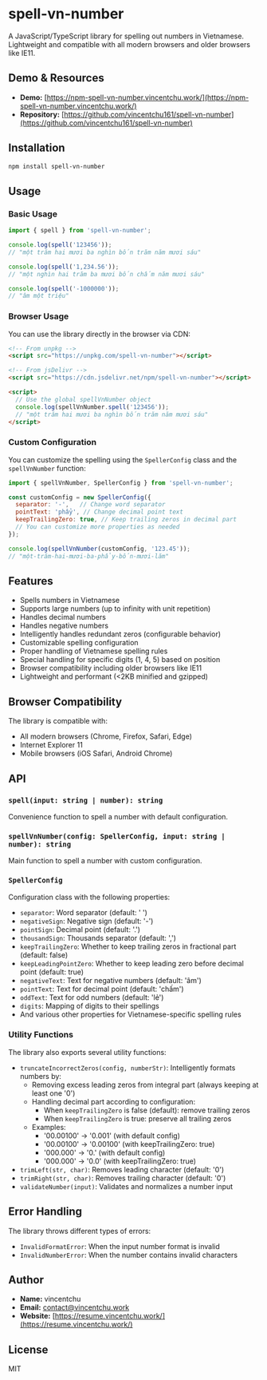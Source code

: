 # spell-vn-number

A JavaScript/TypeScript library for spelling out numbers in Vietnamese. Lightweight and compatible with all modern browsers and older browsers like IE11.

## Demo & Resources

- **Demo:** [https://npm-spell-vn-number.vincentchu.work/](https://npm-spell-vn-number.vincentchu.work/)
- **Repository:** [https://github.com/vincentchu161/spell-vn-number](https://github.com/vincentchu161/spell-vn-number)

## Installation

```bash
npm install spell-vn-number
```

## Usage

### Basic Usage

```javascript
import { spell } from 'spell-vn-number';

console.log(spell('123456')); 
// "một trăm hai mươi ba nghìn bốn trăm năm mươi sáu"

console.log(spell('1,234.56')); 
// "một nghìn hai trăm ba mươi bốn chấm năm mươi sáu"

console.log(spell('-1000000')); 
// "âm một triệu"
```

### Browser Usage

You can use the library directly in the browser via CDN:

```html
<!-- From unpkg -->
<script src="https://unpkg.com/spell-vn-number"></script>

<!-- From jsDelivr -->
<script src="https://cdn.jsdelivr.net/npm/spell-vn-number"></script>

<script>
  // Use the global spellVnNumber object
  console.log(spellVnNumber.spell('123456')); 
  // "một trăm hai mươi ba nghìn bốn trăm năm mươi sáu"
</script>
```

### Custom Configuration

You can customize the spelling using the `SpellerConfig` class and the `spellVnNumber` function:

```javascript
import { spellVnNumber, SpellerConfig } from 'spell-vn-number';

const customConfig = new SpellerConfig({
  separator: '-',   // Change word separator
  pointText: 'phẩy', // Change decimal point text
  keepTrailingZero: true, // Keep trailing zeros in decimal part
  // You can customize more properties as needed
});

console.log(spellVnNumber(customConfig, '123.45')); 
// "một-trăm-hai-mươi-ba-phẩy-bốn-mươi-lăm"
```

## Features

- Spells numbers in Vietnamese
- Supports large numbers (up to infinity with unit repetition)
- Handles decimal numbers
- Handles negative numbers
- Intelligently handles redundant zeros (configurable behavior)
- Customizable spelling configuration
- Proper handling of Vietnamese spelling rules
- Special handling for specific digits (1, 4, 5) based on position
- Browser compatibility including older browsers like IE11
- Lightweight and performant (<2KB minified and gzipped)

## Browser Compatibility

The library is compatible with:
- All modern browsers (Chrome, Firefox, Safari, Edge)
- Internet Explorer 11
- Mobile browsers (iOS Safari, Android Chrome)

## API

### `spell(input: string | number): string`

Convenience function to spell a number with default configuration.

### `spellVnNumber(config: SpellerConfig, input: string | number): string`

Main function to spell a number with custom configuration.

### `SpellerConfig`

Configuration class with the following properties:

- `separator`: Word separator (default: ' ')
- `negativeSign`: Negative sign (default: '-')
- `pointSign`: Decimal point (default: '.')
- `thousandSign`: Thousands separator (default: ',')
- `keepTrailingZero`: Whether to keep trailing zeros in fractional part (default: false)
- `keepLeadingPointZero`: Whether to keep leading zero before decimal point (default: true)
- `negativeText`: Text for negative numbers (default: 'âm')
- `pointText`: Text for decimal point (default: 'chấm')
- `oddText`: Text for odd numbers (default: 'lẻ')
- `digits`: Mapping of digits to their spellings
- And various other properties for Vietnamese-specific spelling rules

### Utility Functions

The library also exports several utility functions:

- `truncateIncorrectZeros(config, numberStr)`: Intelligently formats numbers by:
  - Removing excess leading zeros from integral part (always keeping at least one '0')
  - Handling decimal part according to configuration:
    - When `keepTrailingZero` is false (default): remove trailing zeros
    - When `keepTrailingZero` is true: preserve all trailing zeros
  - Examples:
    - '00.00100' → '0.001' (with default config)
    - '00.00100' → '0.00100' (with keepTrailingZero: true)
    - '000.000' → '0.' (with default config)
    - '000.000' → '0.0' (with keepTrailingZero: true)
- `trimLeft(str, char)`: Removes leading character (default: '0')
- `trimRight(str, char)`: Removes trailing character (default: '0')
- `validateNumber(input)`: Validates and normalizes a number input

## Error Handling

The library throws different types of errors:

- `InvalidFormatError`: When the input number format is invalid
- `InvalidNumberError`: When the number contains invalid characters

## Author

- **Name:** vincentchu
- **Email:** contact@vincentchu.work
- **Website:** [https://resume.vincentchu.work/](https://resume.vincentchu.work/)

## License

MIT 
